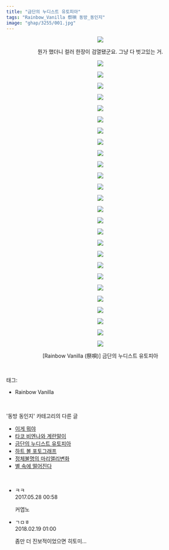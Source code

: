 ```yaml
---
title: "금단의 누디스트 유토피아"
tags: "Rainbow_Vanilla 祭唄 동방_동인지"
image: "ghap/3255/001.jpg"
---
```

<div class="article">
<p style="text-align: center; clear: none; float: none;"><img src="{{ site.nasurl }}/ghap/3255/001.jpg"/></p>
<p style="text-align: center; clear: none; float: none;">뭔가 했더니 컬러 한장이 검열됐군요. 그냥 다 벗고있는 거.</p>
<p style="text-align: center; clear: none; float: none;"><img src="{{ site.nasurl }}/ghap/3255/002.jpg"/></p>
<p style="text-align: center; clear: none; float: none;"><img src="{{ site.nasurl }}/ghap/3255/003.jpg"/></p>
<p style="text-align: center; clear: none; float: none;"><img src="{{ site.nasurl }}/ghap/3255/004.jpg"/></p>
<p style="text-align: center; clear: none; float: none;"><img src="{{ site.nasurl }}/ghap/3255/005.jpg"/></p>
<p style="text-align: center; clear: none; float: none;"><img src="{{ site.nasurl }}/ghap/3255/006.jpg"/></p>
<p style="text-align: center; clear: none; float: none;"><img src="{{ site.nasurl }}/ghap/3255/007.jpg"/></p>
<p style="text-align: center; clear: none; float: none;"><img src="{{ site.nasurl }}/ghap/3255/008.jpg"/></p>
<p style="text-align: center; clear: none; float: none;"><img src="{{ site.nasurl }}/ghap/3255/009.jpg"/></p>
<p style="text-align: center; clear: none; float: none;"><img src="{{ site.nasurl }}/ghap/3255/010.jpg"/></p>
<p style="text-align: center; clear: none; float: none;"><img src="{{ site.nasurl }}/ghap/3255/011.jpg"/></p>
<p style="text-align: center; clear: none; float: none;"><img src="{{ site.nasurl }}/ghap/3255/012.jpg"/></p>
<p style="text-align: center; clear: none; float: none;"><img src="{{ site.nasurl }}/ghap/3255/013.jpg"/></p>
<p style="text-align: center; clear: none; float: none;"><img src="{{ site.nasurl }}/ghap/3255/014.jpg"/></p>
<p style="text-align: center; clear: none; float: none;"><img src="{{ site.nasurl }}/ghap/3255/015.jpg"/></p>
<p style="text-align: center; clear: none; float: none;"><img src="{{ site.nasurl }}/ghap/3255/016.jpg"/></p>
<p style="text-align: center; clear: none; float: none;"><img src="{{ site.nasurl }}/ghap/3255/017.jpg"/></p>
<p style="text-align: center; clear: none; float: none;"><img src="{{ site.nasurl }}/ghap/3255/018.jpg"/></p>
<p style="text-align: center; clear: none; float: none;"><img src="{{ site.nasurl }}/ghap/3255/019.jpg"/></p>
<p style="text-align: center; clear: none; float: none;"><img src="{{ site.nasurl }}/ghap/3255/020.jpg"/></p>
<p style="text-align: center; clear: none; float: none;"><img src="{{ site.nasurl }}/ghap/3255/021.jpg"/></p>
<p style="text-align: center; clear: none; float: none;"><img src="{{ site.nasurl }}/ghap/3255/022.jpg"/></p>
<p style="text-align: center; clear: none; float: none;"><img src="{{ site.nasurl }}/ghap/3255/023.jpg"/></p>
<p style="text-align: center; clear: none; float: none;"><img src="{{ site.nasurl }}/ghap/3255/024.jpg"/></p>
<p style="text-align: center; clear: none; float: none;"><img src="{{ site.nasurl }}/ghap/3255/025.jpg"/></p>
<p style="text-align: center; clear: none; float: none;"><img src="{{ site.nasurl }}/ghap/3255/026.jpg"/></p>
<p style="text-align: center; clear: none; float: none;"><img src="{{ site.nasurl }}/ghap/3255/027.jpg"/></p>
<p style="text-align: center; clear: none; float: none;">[Rainbow Vanilla (祭唄)] 금단의 누디스트 유토피아</p>
</div><br/>
<div class="tagTrail">
<p>태그: </p>
<ul>
<li>Rainbow Vanilla</li>
</ul>
</div><br/>
<div class="another">
<p>'동방 동인지' 카테고리의 다른 글</p>
<ul>
<li><a href="/2017-05-20-ghap_3262">이게 뭐야</a></li>
<li><a href="/2017-05-20-ghap_3261">타코 비엔나와 계란말이</a></li>
<li><a href="/2017-05-17-ghap_3255">금단의 누디스트 유토피아</a></li>
<li><a href="/2017-05-17-ghap_3254">하트 볼 포토그래프</a></li>
<li><a href="/2017-05-15-ghap_3253">정체불명의 마리앨리변화</a></li>
<li><a href="/2017-05-15-ghap_3251">별 속에 떨어진다</a></li>
</ul>
</div><br/>
<div class="cb_module cb_fluid">
<div class="cb_wrt cb_profile">
<div class="comment">
<ul>
<li class="cb_thumb_off" id="comment14999737">
<div class="cb_comment_area">
<div class="cb_info_area">
<div class="cb_section">
<span class="cb_nick_name">ㅋㅋ</span>
</div>
<div class="cb_section">
<span class="cb_date">2017.05.28 00:58 </span>
</div>
</div>
<div class="cb_dsc_comment">
<p class="cb_dsc">
											커엽노
										</p>
</div>
</div></li>
<li class="cb_thumb_off" id="comment15202329">
<div class="cb_comment_area">
<div class="cb_info_area">
<div class="cb_section">
<span class="cb_nick_name">ㄱㅁㅎ</span>
</div>
<div class="cb_section">
<span class="cb_date">2018.02.19 01:00 </span>
</div>
</div>
<div class="cb_dsc_comment">
<p class="cb_dsc">
											좀만 더 진보적이었으면 히토미...
										</p>
</div>
</div></li>
</ul>
</div>
</div><!-- commentList close -->
</div><br/>

